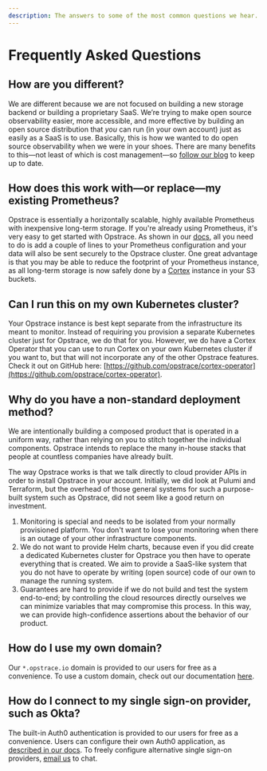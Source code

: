 ```yaml
---
description: The answers to some of the most common questions we hear.
---
```


# Frequently Asked Questions

## How are you different?

We are different because we are not focused on building a new storage backend or building a proprietary SaaS.
We’re trying to make open source observability easier, more accessible, and more effective by building an open source distribution that _you_ can run (in your own account) just as easily as a SaaS is to use.
Basically, this is how we wanted to do open source observability when we were in your shoes.
There are many benefits to this—not least of which is cost management—so [follow our blog](https://go.opstrace.com/blog) to keep up to date.

## How does this work with—or replace—my existing Prometheus?

Opstrace is essentially a horizontally scalable, highly available Prometheus with inexpensive long-term storage.
If you're already using Prometheus, it's very easy to get started with Opstrace.
As shown in our [docs](../guides/user/sending-metrics-with-prometheus.md#remote_write-configuration-block-the-basics), all you need to do is add a couple of lines to your Prometheus configuration and your data will also be sent securely to the Opstrace cluster.
One great advantage is that you may be able to reduce the footprint of your Prometheus instance, as all long-term storage is now safely done by a [Cortex](https://github.com/cortexproject/cortex) instance in your S3 buckets.

## Can I run this on my own Kubernetes cluster?

Your Opstrace instance is best kept separate from the infrastructure its meant to monitor.
Instead of requiring you provision a separate Kubernetes cluster just for Opstrace, we do that for you.
However, we do have a Cortex Operator that you can use to run Cortex on your own Kubernetes cluster if you want to, but that will not incorporate any of the other Opstrace features.
Check it out on GitHub here: [https://github.com/opstrace/cortex-operator](https://github.com/opstrace/cortex-operator).

## Why do you have a non-standard deployment method?

We are intentionally building a composed product that is operated in a uniform way, rather than relying on you to stitch together the individual components.
Opstrace intends to replace the many in-house stacks that people at countless companies have already built.

The way Opstrace works is that we talk directly to cloud provider APIs in order to install Opstrace in your account.
Initially, we did look at Pulumi and Terraform, but the overhead of those general systems for such a purpose-built system such as Opstrace, did not seem like a good return on investment.

1. Monitoring is special and needs to be isolated from your normally provisioned platform. You don't want to lose your monitoring when there is an outage of your other infrastructure components.
2. We do not want to provide Helm charts, because even if you did create a dedicated Kubernetes cluster for Opstrace you then have to operate everything that is created.  We aim to provide a SaaS-like system that you do not have to operate by writing (open source) code of our own to manage the running system.
3. Guarantees are hard to provide if we do not build and test the system end-to-end; by controlling the cloud resources directly ourselves we can minimize variables that may compromise this process.  In this way, we can provide high-confidence assertions about the behavior of our product.

## How do I use my own domain?

Our `*.opstrace.io` domain is provided to our users for free as a convenience.
To use a custom domain, check out our documentation [here](https://opstrace.com/docs/references/configuration#custom_dns_name).

## How do I connect to my single sign-on provider, such as Okta?

The built-in Auth0 authentication is provided to our users for free as a convenience.
Users can configure their own Auth0 application, as [described in our docs](https://opstrace.com/docs/references/configuration#custom_auth0_client_id).
To freely configure alternative single sign-on providers, [email us](mailto:hello@opstrace.com) to chat.
